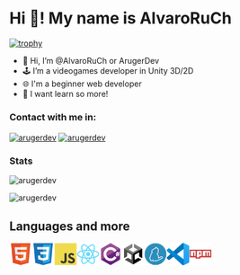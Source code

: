 # Hi 👋! My name is AlvaroRuCh
[![trophy](https://github-profile-trophy.vercel.app/?username=arugerdev&theme=onedark)](https://github.com/ryo-ma/github-profile-trophy)


- 👋 Hi, I’m @AlvaroRuCh or ArugerDev
- 🕹️ I’m a videogames developer in Unity 3D/2D
- 🌐 I'm a beginner web developer
- 📓 I want learn so more!

### Contact with me in: 
<p align="left">
<a href="https://twitter.com/arugerdev" target="_blank"><img align="center" src="https://raw.githubusercontent.com/rahuldkjain/github-profile-readme-generator/master/src/images/icons/Social/twitter.svg" alt="arugerdev" height="30" width="40" /></a>
<a href="https://linkedin.com/in/aruger" target="_blank"><img align="center" src="https://raw.githubusercontent.com/rahuldkjain/github-profile-readme-generator/master/src/images/icons/Social/linked-in-alt.svg" alt="arugerdev" height="30" width="40" /></a>
</p>

### Stats

<p><img src='https://github-readme-stats-sigma-five.vercel.app/api?username=arugerdev&show_icons=true&locale=en&theme=dark' alt='arugerdev'></img></p>
<p><img src='https://github-readme-stats-sigma-five.vercel.app/api/top-langs?username=arugerdev&show_icons=true&locale=en&layout=compact&theme=dark' alt='arugerdev'></img></p>

## Languages and more

<div style='display:flex; flex-direction:row;'>
<a href='https://es.wikipedia.org/wiki/HTML' target='_blank_'>
<img width="40" height="40" src='https://raw.githubusercontent.com/devicons/devicon/master/icons/html5/html5-original.svg' alt='html icon'/>
</a>
<a href='https://es.wikipedia.org/wiki/CSS' target='_blank_'>
<img width="40" height="40" src='https://raw.githubusercontent.com/devicons/devicon/master/icons/css3/css3-original.svg' alt='css3 icon'/>
</a>
<a href='https://es.wikipedia.org/wiki/JavaScript' target='_blank_'>
<img width="40" height="40" src='https://raw.githubusercontent.com/devicons/devicon/master/icons/javascript/javascript-original.svg' alt='javascript icon'/>
</a>
<a href='https://es.reactjs.org/' target='_blank_'>
<img width="40" height="40" src='https://raw.githubusercontent.com/devicons/devicon/master/icons/react/react-original.svg' alt='react icon'/>
</a>
<a href='https://es.wikipedia.org/wiki/C_Sharp' target='_blank_'>
<img width="40" height="40" src='https://raw.githubusercontent.com/devicons/devicon/master/icons/csharp/csharp-original.svg' alt='csharp icon'/>
</a>                                                                                                                                          
<a href='https://unity.com/es' target='_blank_'>
<img width="40" height="40" src='https://raw.githubusercontent.com/devicons/devicon/master/icons/unity/unity-original.svg' alt='unity icon'/>
</a>
<a href='https://yarnpkg.com/' target='_blank_'>
<img width="40" height="40" src='https://raw.githubusercontent.com/devicons/devicon/master/icons/yarn/yarn-original.svg' alt='yarn icon'/>
</a>                                                                                                                                    
<a href='https://code.visualstudio.com/' target='_blank_'>
<img width="40" height="40" src='https://raw.githubusercontent.com/devicons/devicon/master/icons/vscode/vscode-original.svg' alt='vscode icon'/>
</a>
<a href='https://www.npmjs.com/' target='_blank_'>
<img width="40" height="40" src='https://raw.githubusercontent.com/devicons/devicon/master/icons/npm/npm-original-wordmark.svg' alt='npm icon'/>
</a>
<div>
